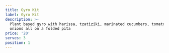 ```yaml
---
title: Gyro Kit
label: Gyro Kit
description: >-
  Plant based gyro with harissa, tzatiziki, marinated cucumbers, tomatoes and
  onions all on a folded pita
price: '20'
serves: 3
position: 1
---
```



